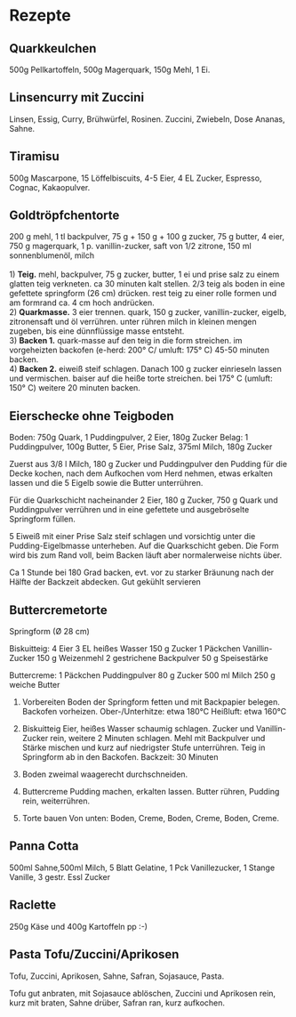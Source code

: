Rezepte
=======

Quarkkeulchen
-------------
500g Pellkartoffeln, 500g Magerquark, 150g Mehl, 1 Ei.

Linsencurry mit Zuccini
-----------------------
Linsen, Essig, Curry, Brühwürfel, Rosinen. Zuccini, Zwiebeln, Dose Ananas, Sahne.

Tiramisu
--------

500g Mascarpone, 15 Löffelbiscuits, 4-5 Eier, 4 EL Zucker, Espresso, Cognac, Kakaopulver.

Goldtröpfchentorte
------------------
200 g mehl, 1 tl backpulver, 75 g + 150 g + 100 g zucker, 75 g butter, 4 eier, 750 g magerquark, 1 p. vanillin-zucker, saft von 1/2 zitrone, 150 ml sonnenblumenöl, milch<br><br>1) <b>Teig.</b> mehl, backpulver, 75 g zucker, butter, 1 ei und prise salz zu einem glatten teig verkneten. ca 30 minuten kalt stellen. 2/3 teig als boden in eine gefettete springform (26 cm) drücken. rest teig zu einer rolle formen und am formrand ca. 4 cm hoch andrücken.<br>2) <b>Quarkmasse.</b> 3 eier trennen. quark, 150 g zucker, vanillin-zucker, eigelb, zitronensaft und öl verrühren. unter rühren milch in kleinen mengen zugeben, bis eine dünnflüssige masse entsteht.<br>3) <b>Backen 1.</b> quark-masse auf den teig in die form streichen. im vorgeheizten backofen (e-herd: 200° C/ umluft: 175° C) 45-50 minuten backen.<br>4) <b>Backen 2.</b> eiweiß steif schlagen. Danach 100 g zucker einrieseln lassen und vermischen. baiser auf die heiße torte streichen. bei 175° C (umluft: 150° C) weitere 20 minuten backen. 

Eierschecke ohne Teigboden
---------------------------
Boden: 
750g Quark, 1 Puddingpulver, 2 Eier, 180g Zucker
Belag: 
1 Puddingpulver, 100g Butter, 5 Eier, Prise Salz, 375ml Milch, 180g Zucker

Zuerst aus 3/8 l Milch, 180 g Zucker und Puddingpulver den Pudding für die Decke kochen, nach dem Aufkochen vom Herd nehmen, etwas erkalten lassen und die 5 Eigelb sowie die Butter unterrühren. 

Für die Quarkschicht nacheinander 2 Eier, 180 g Zucker, 750 g Quark und Puddingpulver verrühren und in eine gefettete und ausgebröselte Springform füllen.

5 Eiweiß mit einer Prise Salz steif schlagen und vorsichtig unter die Pudding-Eigelbmasse unterheben. Auf die Quarkschicht geben. Die Form wird bis zum Rand voll, beim Backen läuft aber normalerweise nichts über.

Ca 1 Stunde bei 180 Grad backen, evt. vor zu starker Bräunung nach der Hälfte der Backzeit abdecken.
Gut gekühlt servieren
      
Buttercremetorte
-----------------

Springform (Ø 28 cm)

Biskuitteig:
4 Eier
3 EL heißes Wasser
150 g Zucker
1 Päckchen Vanillin-Zucker
150 g Weizenmehl
2 gestrichene Backpulver
50 g Speisestärke

Buttercreme:
1 Päckchen Puddingpulver
80 g Zucker
500 ml Milch
250 g weiche Butter




1. Vorbereiten
Boden der Springform fetten und mit Backpapier belegen. Backofen vorheizen.
Ober-/Unterhitze: etwa 180°C
Heißluft: etwa 160°C


2. Biskuitteig
Eier, heißes Wasser schaumig schlagen.
Zucker und Vanillin-Zucker rein, weitere 2 Minuten schlagen.
Mehl mit Backpulver und Stärke mischen und kurz auf niedrigster Stufe unterrühren.
Teig in Springform ab in den Backofen.
Backzeit: 30 Minuten

3. Boden zweimal waagerecht durchschneiden.

4. Buttercreme
Pudding machen, erkalten lassen.
Butter rühren, Pudding rein, weiterrühren.

5. Torte bauen
Von unten: Boden, Creme, Boden, Creme, Boden, Creme.

Panna Cotta
-----------

500ml Sahne,500ml Milch, 5 Blatt Gelatine, 1 Pck Vanillezucker, 1 Stange Vanille, 3 gestr. Essl Zucker

Raclette
---------

250g Käse und 400g Kartoffeln pp :-)


Pasta Tofu/Zuccini/Aprikosen
---------------------------------------

Tofu, Zuccini, Aprikosen, Sahne, Safran, Sojasauce, Pasta.

Tofu gut anbraten, mit Sojasauce ablöschen, Zuccini und Aprikosen rein, kurz mit braten, Sahne drüber, Safran ran, kurz aufkochen. 




